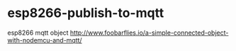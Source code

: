 # esp8266-publish-to-mqtt
esp8266 mqtt object http://www.foobarflies.io/a-simple-connected-object-with-nodemcu-and-mqtt/
